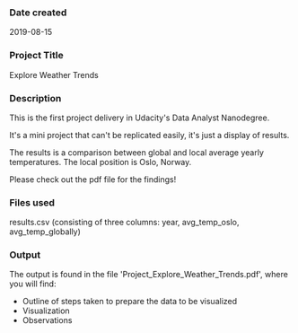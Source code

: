 ### Date created
2019-08-15

### Project Title
Explore Weather Trends

### Description
This is the first project delivery in Udacity's Data Analyst Nanodegree.

It's a mini project that can't be replicated easily, it's just a display of results.

The results is a comparison between global and local average yearly temperatures. The local position is Oslo, Norway.

Please check out the pdf file for the findings!

### Files used
results.csv (consisting of three columns: year, avg_temp_oslo, avg_temp_globally)

### Output
The output is found in the file 'Project_Explore_Weather_Trends.pdf', where you will find:
- Outline of steps taken to prepare the data to be visualized
- Visualization
- Observations
